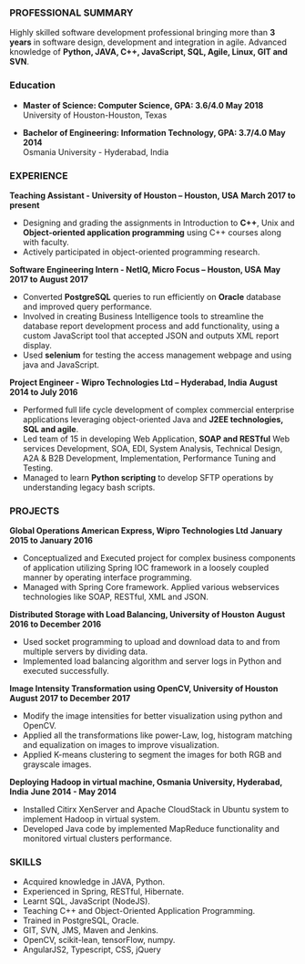 ### PROFESSIONAL SUMMARY

Highly skilled software development professional bringing more than **3 years** in software design, development and integration in agile. Advanced knowledge of **Python, JAVA, C++, JavaScript, SQL, Agile, Linux, GIT and SVN**.

### Education

- **Master of Science: Computer Science, GPA: 3.6/4.0              May 2018** <br />
University of Houston-Houston, Texas

- **Bachelor of Engineering: Information Technology, GPA: 3.7/4.0  May 2014** <br />
Osmania University - Hyderabad, India

### EXPERIENCE

**Teaching Assistant - University of Houston – Houston, USA**                                     **March 2017 to present**
- Designing and grading the assignments in Introduction to **C++**, Unix and **Object-oriented application programming** using C++ courses along with faculty.
- Actively participated in object-oriented programming research.

**Software Engineering Intern - NetIQ, Micro Focus – Houston, USA**                               **May 2017 to August 2017**
- Converted **PostgreSQL** queries to run efficiently on **Oracle** database and improved query performance.
- Involved in creating Business Intelligence tools to streamline the database report development process and add functionality, using a custom JavaScript tool that accepted JSON and outputs XML report display.
- Used **selenium** for testing the access management webpage and using java and JavaScript.

**Project Engineer - Wipro Technologies Ltd – Hyderabad, India**                                  **August 2014 to July 2016**
- Performed full life cycle development of complex commercial enterprise applications leveraging object-oriented Java and
**J2EE technologies, SQL and agile**.
- Led team of 15 in developing Web Application, **SOAP and RESTful** Web services Development, SOA, EDI, System Analysis, Technical Design, A2A & B2B Development, Implementation, Performance Tuning and Testing.
- Managed to learn **Python scripting** to develop SFTP operations by understanding legacy bash scripts.


### PROJECTS

**Global Operations American Express, Wipro Technologies Ltd**                                 **January 2015 to January 2016**
- Conceptualized and Executed project for complex business components of application utilizing Spring IOC framework in a
loosely coupled manner by operating interface programming.
- Managed with Spring Core framework. Applied various webservices technologies like SOAP, RESTful, XML and JSON.

**Distributed Storage with Load Balancing, University of Houston**                              **August 2016 to December 2016**
- Used socket programming to upload and download data to and from multiple servers by dividing data.
- Implemented load balancing algorithm and server logs in Python and executed successfully.

**Image Intensity Transformation using OpenCV, University of Houston**                          **August 2017 to December 2017**
- Modify the image intensities for better visualization using python and OpenCV.
- Applied all the transformations like power-Law, log, histogram matching and equalization on images to improve
visualization.
- Applied K-means clustering to segment the images for both RGB and grayscale images.

**Deploying Hadoop in virtual machine, Osmania University, Hyderabad, India** **June 2014 - May 2014**
- Installed Citirx XenServer and Apache CloudStack in Ubuntu system to implement Hadoop in virtual system.
- Developed Java code by implemented MapReduce functionality and monitored virtual clusters performance.

### SKILLS
- Acquired knowledge in JAVA, Python.
- Experienced in Spring, RESTful, Hibernate.
- Learnt SQL, JavaScript (NodeJS).
- Teaching C++ and Object-Oriented Application Programming.
- Trained in PostgreSQL, Oracle.
- GIT, SVN, JMS, Maven and Jenkins.
- OpenCV, scikit-lean, tensorFlow, numpy.
- AngularJS2, Typescript, CSS, jQuery
